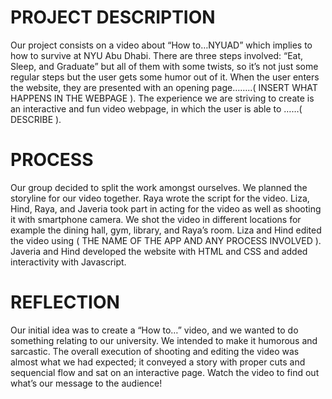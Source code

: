 # PROJECT DESCRIPTION

Our project consists on a video about “How to…NYUAD” which implies to how to survive at NYU Abu Dhabi. There are three steps involved: “Eat, Sleep, and Graduate” but all of them with some twists, so it’s not just some regular steps but the user gets some humor out of it. When the user enters the website, they are presented with an opening page……..( INSERT WHAT HAPPENS IN THE WEBPAGE ). The experience we are striving to create is an interactive and fun video webpage, in which the user is able to  ……( DESCRIBE ).

# PROCESS

Our group decided to split the work amongst ourselves. We planned the storyline for our video together. Raya wrote the script for the video. Liza, Hind, Raya, and Javeria took part in acting for the video as well as shooting it with smartphone camera. We shot the video in different locations for example the dining hall, gym, library, and Raya’s room.  Liza and Hind edited the video using ( THE NAME OF THE APP AND ANY PROCESS INVOLVED ). Javeria and Hind developed the website with HTML and CSS and  added interactivity with Javascript.

# REFLECTION

Our initial idea was to create a “How to…” video, and we wanted to do something relating to our university. We intended to make it humorous and sarcastic. The overall execution of shooting and editing the video was almost what we had expected; it conveyed a story with proper cuts and sequencial flow and sat on an interactive page. Watch the video to find out what’s our message to the audience!
